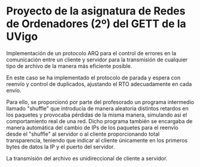 # Proyecto de la asignatura de Redes de Ordenadores (2º) del GETT de la UVigo 

Implementación de un protocolo ARQ para el control de errores en la comunicación entre un cliente y servidor para la transmisión de cualquier tipo de archivo de la manera más eficiente posible.

En este caso se ha implementado el protocolo de parada y espera con reenvío y control de duplicados, ajustando el RTO adecuadamente en cada envío.

Para ello, se proporcionó por parte del profesorado un programa intermedio llamado "shuffle" que introducía de manera aleatoria distintos retardos en los paquetes y provocaba pérdidas de la misma manera, simulando así el comportamiento real de una red. Dicho programa también se encargaba de manera automática del cambio de IPs de los paquetes para el reenvío desde el "shuffle" al servidor o al cliente proporcionando total transparencia, teniendo que indicar al cliente únicamente en los primeros bytes de datos la IP y el puerto del servidor.

La transmisión del archivo es unidireccional de cliente a servidor.
